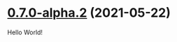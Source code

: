# [0.7.0-alpha.2](https://github.com/PatchyVideo/platinum/compare/v0.7.0-alpha.1...v0.7.0-alpha.2) (2021-05-22)

Hello World!
